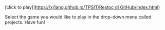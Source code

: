 [click to play]([https://xj1ang.github.io/TPSIT/Restoc di GitHub/index.html](https://xj1ang.github.io/TPSIT/Restoc%20di%20GitHub/index.html))

Select the game you would like to play in the drop-down menu called projects. Have fun!
